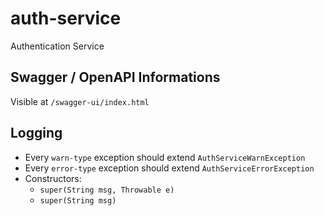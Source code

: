 # auth-service
Authentication Service

## Swagger / OpenAPI Informations

Visible at `/swagger-ui/index.html`

## Logging

- Every `warn-type` exception should extend `AuthServiceWarnException`
- Every `error-type` exception should extend `AuthServiceErrorException`
- Constructors:
    - `super(String msg, Throwable e)`
    - `super(String msg)`